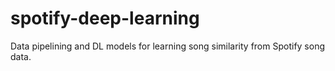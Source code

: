 # spotify-deep-learning
Data pipelining and DL models for learning song similarity from Spotify song data.
